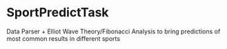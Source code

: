 # SportPredictTask
Data Parser + Elliot Wave Theory/Fibonacci Analysis to bring predictions of most common results in different sports
